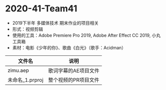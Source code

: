 # 2020-41-Team41
* 2019下半年 多媒体技术 期末作业的项目相关
* 形式：视频剪辑
* 使用的工具：Adobe Premiere Pro 2019, Adobe After Effect CC 2019, 小丸工具箱
* 素材：电影《少年的你》、歌曲《白光》（歌手：Acidman）

|  文件名   | 说明  |
|  ----  | ----  |
| zimu.aep  | 歌词字幕的AE项目文件 |
| 未命名_1.prproj  | 整个视频的PR项目文件 |
